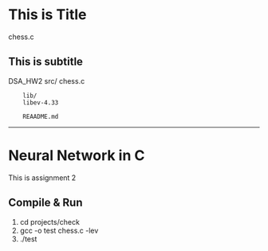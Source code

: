 # This is Title 

chess.c

## This is subtitle

DSA_HW2
        src/
        chess.c

        lib/
        libev-4.33

        REAADME.md
-------------------------------------
# Neural Network in C

This is assignment 2

## Compile & Run

1. cd projects/check
2. gcc -o test chess.c -lev
2.  ./test
